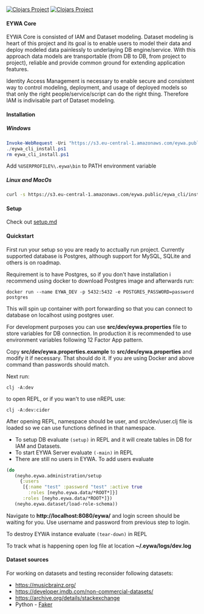 [![Clojars Project](https://img.shields.io/clojars/v/org.neyho/eywa-core.svg)](https://clojars.org/org.neyho/eywa-core)
[![Clojars Project](https://img.shields.io/clojars/v/org.neyho/eywa-core-frontend.svg)](https://clojars.org/org.neyho/eywa-core-frontend)



#### EYWA Core
EYWA Core is consisted of IAM and Dataset modeling. Dataset modeling is heart of this project and
its goal is to enable users to model their data and deploy modeled data painlessly to underlaying DB
engine/service. With this approach data models are transportable (from DB to DB, from project to project),
reliable and provide common ground for extending application features.

Identity Access Management is necessary to enable secure and consistent way to control modeling, deployment,
and usage of deployed models so that only the right people/service/script can do the right thing. Therefore
IAM is indivisable part of Dataset modeling.


#### Installation
##### Windows
```ps1
Invoke-WebRequest -Uri "https://s3.eu-central-1.amazonaws.com/eywa.public/eywa_cli/install_eywa_cli.ps1" -OutFile eywa_cli_install.ps1
./eywa_cli_install.ps1
rm eywa_cli_install.ps1
```
Add ```%USERPROFILE%\.eywa\bin``` to PATH environment variable


##### Linux and MacOs
```bash
curl -s https://s3.eu-central-1.amazonaws.com/eywa.public/eywa_cli/install_eywa_cli.sh | bash
```


#### Setup
Check out [setup.md](./doc/setup.md)


#### Quickstart
First run your setup so you are ready to acctually run project. Currently supported database is Postgres,
although support for MySQL, SQLite and others is on roadmap. 

Requirement is to have Postgres, so if you don't have installation i recommend using docker to download Postgres
image and afterwards run:
```
docker run --name EYWA_DEV -p 5432:5432 -e POSTGRES_PASSWORD=password postgres
```

This will spin up container with port forwarding so that you can connect to database on localhost using
postgres user.

For development purposes you can use __src/dev/eywa.properties__ file to store variables for DB connection.
In production it is recommended to use environment variables following 12 Factor App pattern.

Copy __src/dev/eywa.properties.example__ to __src/dev/eywa.properties__ and modify it if necessary. That should
do it. If you are using Docker and above command than passwords should match.


Next run:
```
clj -A:dev
```
to open REPL, or if you wan't to use nREPL use:
```
clj -A:dev:cider
```

After opening REPL, namespace should be user, and src/dev/user.clj file is loaded so we can use functions
defined in that namespace.

 * To setup DB evaluate ```(setup)``` in REPL and it will create tables in DB for IAM and Datasets.
 * To start EYWA Server evaluate ```(-main)``` in REPL
 * There are still no users in EYWA. To add users evaluate
 ``` clojure
 (do
    (neyho.eywa.administration/setup
      {:users
       [{:name "test" :password "test" :active true
         :roles [neyho.eywa.data/*ROOT*]}]
       :roles [neyho.eywa.data/*ROOT*]})
    (neyho.eywa.dataset/load-role-schema))
 ```

Navigate to **http://localhost:8080/eywa/** and login screen should be waiting for you. Use username and
password from previous step to login.


To destroy EYWA instance evaluate ```(tear-down)``` in REPL


To track what is happening open log file at location __~/.eywa/logs/dev.log__


#### Dataset sources
For working on datasets and testing reconsider following datasets:
 * https://musicbrainz.org/
 * https://developer.imdb.com/non-commercial-datasets/
 * https://archive.org/details/stackexchange
 * Python - [Faker](https://faker.readthedocs.io/en/master/)
